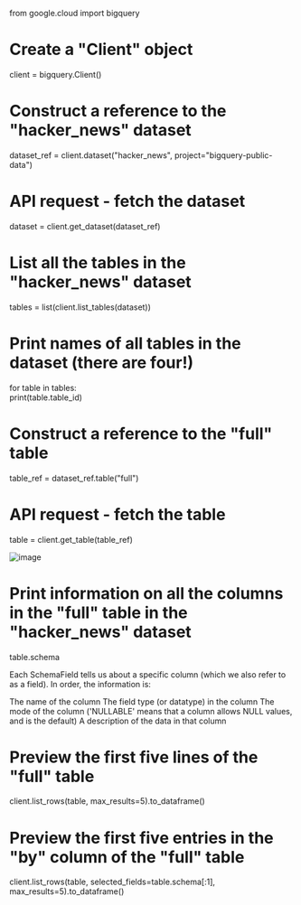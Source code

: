 from google.cloud import bigquery
# Create a "Client" object
client = bigquery.Client()
# Construct a reference to the "hacker_news" dataset
dataset_ref = client.dataset("hacker_news", project="bigquery-public-data")

# API request - fetch the dataset
dataset = client.get_dataset(dataset_ref)

# List all the tables in the "hacker_news" dataset
tables = list(client.list_tables(dataset))

# Print names of all tables in the dataset (there are four!)
for table in tables:  
    print(table.table_id)
    
# Construct a reference to the "full" table
table_ref = dataset_ref.table("full")

# API request - fetch the table
table = client.get_table(table_ref)

![image](https://user-images.githubusercontent.com/113107446/202863886-f820df5d-a258-4b91-a7d1-763b230a22bc.png)

# Print information on all the columns in the "full" table in the "hacker_news" dataset

table.schema

Each SchemaField tells us about a specific column (which we also refer to as a field). In order, the information is:

The name of the column
The field type (or datatype) in the column
The mode of the column ('NULLABLE' means that a column allows NULL values, and is the default)
A description of the data in that column

# Preview the first five lines of the "full" table
client.list_rows(table, max_results=5).to_dataframe()

# Preview the first five entries in the "by" column of the "full" table
client.list_rows(table, selected_fields=table.schema[:1], max_results=5).to_dataframe()
